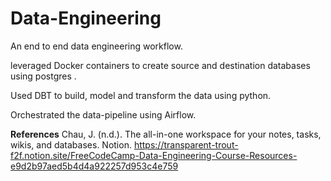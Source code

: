 # Data-Engineering
An end to end data engineering workflow. 

leveraged Docker containers to create source and destination databases using postgres . 

Used DBT to build, model and transform the data using python.

Orchestrated the data-pipeline using Airflow. 

**References**
Chau, J. (n.d.). The all-in-one workspace for your notes, tasks, wikis, and databases. Notion.
    https://transparent-trout-f2f.notion.site/FreeCodeCamp-Data-Engineering-Course-Resources-e9d2b97aed5b4d4a922257d953c4e759
